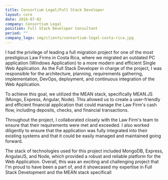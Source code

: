 ```yaml
---
title: Consortium Legal/Full Stack Developer
layout: core
date: 2016-07-02
company: Consortium Legal
position: Full Stack Developer Consultant
period: ""
company_logo: img/clients/consortium-legal-costa-rica.jpg
---
```

I had the privilege of leading a full migration project for one of the most prestigious Law Firms in Costa Rica, where we migrated an outdated PC application (Windows Application) to a more modern and efficient Single Web Application. As the Full Stack Developer in charge of the project, I was responsible for the architecture, planning, requirements gathering, implementation, DevOps, deployment, and continuous integration of the Web Application.

To achieve this goal, we utilized the MEAN stack, specifically MEAN.JS (Mongo, Express, Angular, Node). This allowed us to create a user-friendly and efficient financial application that could manage the Law Firm's cash flow, including deposits, checks, and financial transactions.

Throughout the project, I collaborated closely with the Law Firm's team to ensure that their requirements were met and exceeded. I also worked diligently to ensure that the application was fully integrated into their existing systems and that it could be easily managed and maintained going forward.

The stack of technologies used for this project included MongoDB, Express, AngularJS, and Node, which provided a robust and reliable platform for the Web Application. Overall, this was an exciting and challenging project that I'm proud to have been a part of, and it showcased my expertise in Full Stack Development and the MEAN stack specificall
